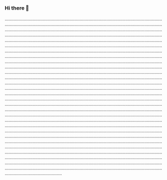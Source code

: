 ### Hi there 👋

.........................................................................................................................................................................................................................................................................................................................................................................................................................................................................................................................................................................................................................................................................................................................................................................................................................................................................................................................................................................................................................................................................................................................................................................................................................................................................................................................................................................................................................................................................................................................................................................................................................................................................................................................................................................................................................................................................................................................................................................................................................................................................................................................................................................................................................................................................................................................................................................................................................................................................................................................................................................................................................................................................................................................................................................................................................................................................................................................................................................................................................................................................................................................................................................................................................................................................................................................................................................................................................................................................................................................................................................................................................................................................................................................................................................................